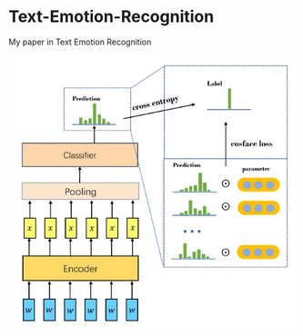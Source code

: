 # Text-Emotion-Recognition
My paper in Text Emotion Recognition

![Picture](Model.jpg?imageMogr2/auto-orient/strip%7CimageView2/2/w/100)
